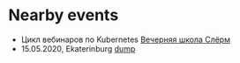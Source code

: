# Nearby events

- Цикл вебинаров по Kubernetes  [Вечерняя школа Слёрм](https://slurm.io/evening)
- 15.05.2020, Ekaterinburg [dump](https://dump-ekb.ru/devops?utm_source=telegram&utm_medium=social&utm_campaign=dump2020&utm_content=devops_ru18.02)
